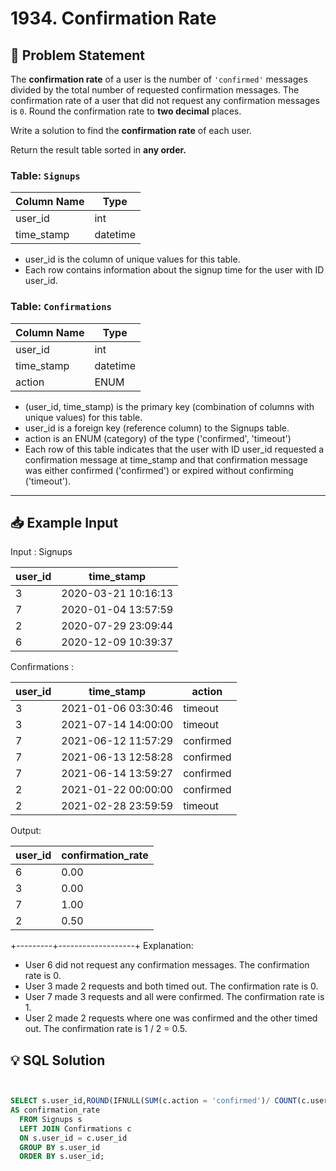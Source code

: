 # 1934. Confirmation Rate

## 📝 Problem Statement
The **confirmation rate** of a user is the number of `'confirmed'` messages divided by the total number of requested confirmation messages. The confirmation rate of a user that did not request any confirmation messages is `0`. Round the confirmation rate to **two decimal** places.

Write a solution to find the **confirmation rate** of each user.

Return the result table sorted in **any order.**


### Table: `Signups`


| Column Name    | Type     |
|----------------|----------|
| user_id        | int      |
| time_stamp     | datetime |

 - user_id is the column of unique values for this table.
 - Each row contains information about the signup time for the user with ID user_id.

### Table: `Confirmations`


| Column Name    | Type     |
|----------------|----------|
| user_id        | int      |
| time_stamp     | datetime |
| action         | ENUM     |

 - (user_id, time_stamp) is the primary key (combination of columns with unique values) for this table.
 - user_id is a foreign key (reference column) to the Signups table.
 - action is an ENUM (category) of the type ('confirmed', 'timeout')
 - Each row of this table indicates that the user with ID user_id requested a confirmation message at time_stamp and that confirmation message was either confirmed ('confirmed') or expired without confirming ('timeout').
 
---

## 📥 Example Input
Input : Signups 

| user_id | time_stamp          |
|---------|---------------------|
| 3       | 2020-03-21 10:16:13 |
| 7       | 2020-01-04 13:57:59 |
| 2       | 2020-07-29 23:09:44 |
| 6       | 2020-12-09 10:39:37 |

Confirmations :

| user_id | time_stamp          | action    |
|---------|---------------------|-----------|
| 3       | 2021-01-06 03:30:46 | timeout   |
| 3       | 2021-07-14 14:00:00 | timeout   |
| 7       | 2021-06-12 11:57:29 | confirmed |
| 7       | 2021-06-13 12:58:28 | confirmed |
| 7       | 2021-06-14 13:59:27 | confirmed |
| 2       | 2021-01-22 00:00:00 | confirmed |
| 2       | 2021-02-28 23:59:59 | timeout   |

Output: 

| user_id | confirmation_rate |
|---------|-------------------|
| 6       | 0.00              |
| 3       | 0.00              |
| 7       | 1.00              |
| 2       | 0.50              |
+---------+-------------------+
Explanation: 
 - User 6 did not request any confirmation messages. The confirmation rate is 0.
 - User 3 made 2 requests and both timed out. The confirmation rate is 0.
 - User 7 made 3 requests and all were confirmed. The confirmation rate is 1.
 - User 2 made 2 requests where one was confirmed and the other timed out. The confirmation rate is 1 / 2 = 0.5.
   
## 💡 SQL Solution

```sql


SELECT s.user_id,ROUND(IFNULL(SUM(c.action = 'confirmed')/ COUNT(c.user_id),0),2)
AS confirmation_rate
  FROM Signups s
  LEFT JOIN Confirmations c
  ON s.user_id = c.user_id
  GROUP BY s.user_id
  ORDER BY s.user_id;
